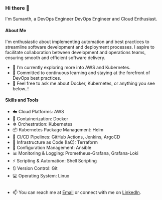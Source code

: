 ### Hi there 👋

<!--
**SumanthMysore/SumanthMysore** is a ✨ _special_ ✨ repository because its `README.md` (this file) appears on your GitHub profile.

Here are some ideas to get you started:

- 🔭 I’m currently working on ...
- 🌱 I’m currently learning ...
- 👯 I’m looking to collaborate on ...
- 🤔 I’m looking for help with ...
- 💬 Ask me about ...
- 📫 How to reach me: ...
- 😄 Pronouns: ...
- ⚡ Fun fact: ...
- ![GitHub Stats](https://github-readme-stats.vercel.app/api?username=SumanthMysore&show_icons=true)
-->

I'm Sumanth, a DevOps Engineer DevOps Engineer and Cloud Enthusiast.

#### About Me

I'm enthusiastic about implementing automation and best practices to streamline software development and deployment processes. I aspire to facilitate collaboration between development and operations teams, ensuring smooth and efficient software delivery.

- 🔭 I’m currently exploring more into AWS and Kubernetes.
- 🌱 Committed to continuous learning and staying at the forefront of DevOps best practices.
- 💬 Feel free to ask me about Docker, Kubernetes, or anything you see below..!

#### Skills and Tools

  - ☁️ Cloud Platforms: AWS
  - 🐋 Containerization: Docker
  - ☸️ Orchestration: Kubernetes
  - 📦 Kubernetes Package Management: Helm
  - 🚀 CI/CD Pipelines: GitHub Actions, Jenkins, ArgoCD
  - 📜 Infrastructure as Code (IaC): Terraform
  - 🔧 Configuration Management: Ansible
  - 📊 Monitoring & Logging: Prometheus-Grafana, Grafana-Loki
  - ⚡  Scripting & Automation: Shell Scripting
  - 🔃 Version Control: Git
  - 💻 Operating System: Linux
  
##
- 📫 You can reach me at [Email](mailto:mysoresumanth01.ms@gmail.com) or connect with me on [LinkedIn](https://www.linkedin.com/in/sumanthmysore/).

<!--
- I'm open to collaborating on exciting DevOps initiatives or discussing anything related to automation, cloud, and infrastructure. Feel free to connect with me on:
- [LinkedIn](https://www.linkedin.com/in/yourusername)
- [Email](mailto:youremail@example.com)
-->
